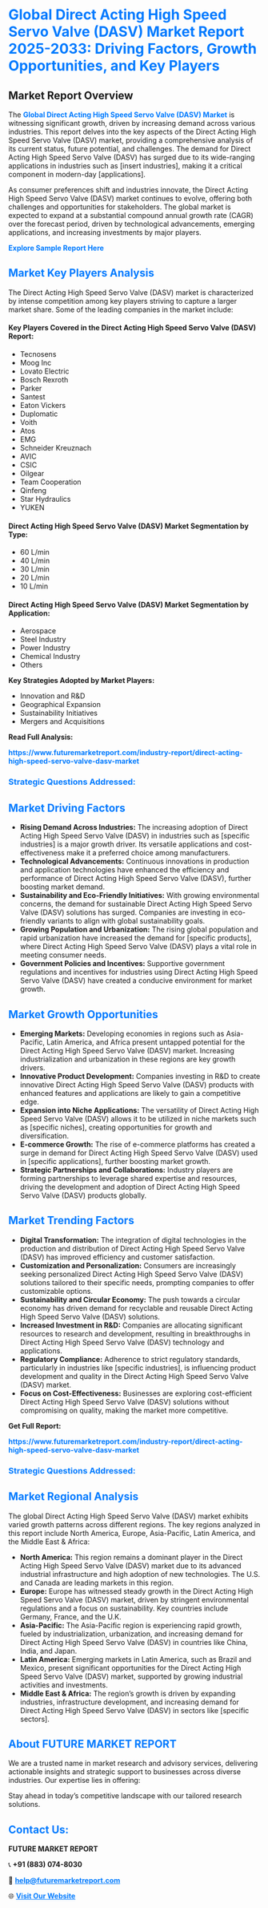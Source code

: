 <h1 style="color: #007BFF;">Global Direct Acting High Speed Servo Valve (DASV) Market Report 2025-2033: Driving Factors, Growth Opportunities, and Key Players</h1>

<section id="overview">
<h2>Market Report Overview</h2>
<p>The <a href="https://www.futuremarketreport.com/industry-report/direct-acting-high-speed-servo-valve-dasv-market" style="color: #007BFF; text-decoration: none;"><strong>Global Direct Acting High Speed Servo Valve (DASV) Market</strong></a> is witnessing significant growth, driven by increasing demand across various industries. This report delves into the key aspects of the Direct Acting High Speed Servo Valve (DASV) market, providing a comprehensive analysis of its current status, future potential, and challenges. The demand for Direct Acting High Speed Servo Valve (DASV) has surged due to its wide-ranging applications in industries such as [insert industries], making it a critical component in modern-day [applications].</p>
<p>As consumer preferences shift and industries innovate, the Direct Acting High Speed Servo Valve (DASV) market continues to evolve, offering both challenges and opportunities for stakeholders. The global market is expected to expand at a substantial compound annual growth rate (CAGR) over the forecast period, driven by technological advancements, emerging applications, and increasing investments by major players.</p>
</section>

<section id="overview">
<p><a href="https://www.futuremarketreport.com/request-sample/reportId=26131" style="color: #007BFF; text-decoration: none;"><strong>Explore Sample Report Here</strong></a></p>
</section>

<section id="key-players">
<h2 style="color: #007BFF;">Market Key Players Analysis</h2>
<p>The Direct Acting High Speed Servo Valve (DASV) market is characterized by intense competition among key players striving to capture a larger market share. Some of the leading companies in the market include:</p>
<h4>Key Players Covered in the Direct Acting High Speed Servo Valve (DASV) Report:</h4>
<ul><li>Tecnosens</li><li>Moog Inc</li><li>Lovato Electric</li><li>Bosch Rexroth</li><li>Parker</li><li>Santest</li><li>Eaton Vickers</li><li>Duplomatic</li><li>Voith</li><li>Atos</li><li>EMG</li><li>Schneider Kreuznach</li><li>AVIC</li><li>CSIC</li><li>Oilgear</li><li>Team Cooperation</li><li>Qinfeng</li><li>Star Hydraulics</li><li>YUKEN</li></ul>
<h4>Direct Acting High Speed Servo Valve (DASV) Market Segmentation by Type:</h4>
<ul><li>60 L/min</li><li>40 L/min</li><li>30 L/min</li><li>20 L/min</li><li>10 L/min</li></ul>

<h4>Direct Acting High Speed Servo Valve (DASV) Market Segmentation by Application:</h4>
<ul><li>Aerospace</li><li>Steel Industry</li><li>Power Industry</li><li>Chemical Industry</li><li>Others</li></ul>
<p><strong>Key Strategies Adopted by Market Players:</strong></p>
<ul>
<li>Innovation and R&D</li>
<li>Geographical Expansion</li>
<li>Sustainability Initiatives</li>
<li>Mergers and Acquisitions</li>
</ul>
</section>

<section>
<p><strong>Read Full Analysis: </strong></p><a href="https://www.futuremarketreport.com/industry-report/direct-acting-high-speed-servo-valve-dasv-market" style="color: #007BFF; text-decoration: none;"><strong>https://www.futuremarketreport.com/industry-report/direct-acting-high-speed-servo-valve-dasv-market</strong></a>
<h3 style="color: #007BFF;">Strategic Questions Addressed:</h3>
</section>

<section id="driving-factors">
<h2 style="color: #007BFF;">Market Driving Factors</h2>
<ul>
<li><strong>Rising Demand Across Industries:</strong> The increasing adoption of Direct Acting High Speed Servo Valve (DASV) in industries such as [specific industries] is a major growth driver. Its versatile applications and cost-effectiveness make it a preferred choice among manufacturers.</li>
<li><strong>Technological Advancements:</strong> Continuous innovations in production and application technologies have enhanced the efficiency and performance of Direct Acting High Speed Servo Valve (DASV), further boosting market demand.</li>
<li><strong>Sustainability and Eco-Friendly Initiatives:</strong> With growing environmental concerns, the demand for sustainable Direct Acting High Speed Servo Valve (DASV) solutions has surged. Companies are investing in eco-friendly variants to align with global sustainability goals.</li>
<li><strong>Growing Population and Urbanization:</strong> The rising global population and rapid urbanization have increased the demand for [specific products], where Direct Acting High Speed Servo Valve (DASV) plays a vital role in meeting consumer needs.</li>
<li><strong>Government Policies and Incentives:</strong> Supportive government regulations and incentives for industries using Direct Acting High Speed Servo Valve (DASV) have created a conducive environment for market growth.</li>
</ul>
</section>

<section id="growth-opportunities">
<h2 style="color: #007BFF;">Market Growth Opportunities</h2>
<ul>
<li><strong>Emerging Markets:</strong> Developing economies in regions such as Asia-Pacific, Latin America, and Africa present untapped potential for the Direct Acting High Speed Servo Valve (DASV) market. Increasing industrialization and urbanization in these regions are key growth drivers.</li>
<li><strong>Innovative Product Development:</strong> Companies investing in R&D to create innovative Direct Acting High Speed Servo Valve (DASV) products with enhanced features and applications are likely to gain a competitive edge.</li>
<li><strong>Expansion into Niche Applications:</strong> The versatility of Direct Acting High Speed Servo Valve (DASV) allows it to be utilized in niche markets such as [specific niches], creating opportunities for growth and diversification.</li>
<li><strong>E-commerce Growth:</strong> The rise of e-commerce platforms has created a surge in demand for Direct Acting High Speed Servo Valve (DASV) used in [specific applications], further boosting market growth.</li>
<li><strong>Strategic Partnerships and Collaborations:</strong> Industry players are forming partnerships to leverage shared expertise and resources, driving the development and adoption of Direct Acting High Speed Servo Valve (DASV) products globally.</li>
</ul>
</section>

<section id="trending-factors">
<h2 style="color: #007BFF;">Market Trending Factors</h2>
<ul>
<li><strong>Digital Transformation:</strong> The integration of digital technologies in the production and distribution of Direct Acting High Speed Servo Valve (DASV) has improved efficiency and customer satisfaction.</li>
<li><strong>Customization and Personalization:</strong> Consumers are increasingly seeking personalized Direct Acting High Speed Servo Valve (DASV) solutions tailored to their specific needs, prompting companies to offer customizable options.</li>
<li><strong>Sustainability and Circular Economy:</strong> The push towards a circular economy has driven demand for recyclable and reusable Direct Acting High Speed Servo Valve (DASV) solutions.</li>
<li><strong>Increased Investment in R&D:</strong> Companies are allocating significant resources to research and development, resulting in breakthroughs in Direct Acting High Speed Servo Valve (DASV) technology and applications.</li>
<li><strong>Regulatory Compliance:</strong> Adherence to strict regulatory standards, particularly in industries like [specific industries], is influencing product development and quality in the Direct Acting High Speed Servo Valve (DASV) market.</li>
<li><strong>Focus on Cost-Effectiveness:</strong> Businesses are exploring cost-efficient Direct Acting High Speed Servo Valve (DASV) solutions without compromising on quality, making the market more competitive.</li>
</ul>
</section>

<section>
<p><strong>Get Full Report: </strong></p><a href="https://www.futuremarketreport.com/industry-report/direct-acting-high-speed-servo-valve-dasv-market" style="color: #007BFF; text-decoration: none;"><strong>https://www.futuremarketreport.com/industry-report/direct-acting-high-speed-servo-valve-dasv-market</strong></a>
<h3 style="color: #007BFF;">Strategic Questions Addressed:</h3>
</section>


<section id="regional-analysis">
<h2 style="color: #007BFF;">Market Regional Analysis</h2>
<p>The global Direct Acting High Speed Servo Valve (DASV) market exhibits varied growth patterns across different regions. The key regions analyzed in this report include North America, Europe, Asia-Pacific, Latin America, and the Middle East & Africa:</p>
<ul>
<li><strong>North America:</strong> This region remains a dominant player in the Direct Acting High Speed Servo Valve (DASV) market due to its advanced industrial infrastructure and high adoption of new technologies. The U.S. and Canada are leading markets in this region.</li>
<li><strong>Europe:</strong> Europe has witnessed steady growth in the Direct Acting High Speed Servo Valve (DASV) market, driven by stringent environmental regulations and a focus on sustainability. Key countries include Germany, France, and the U.K.</li>
<li><strong>Asia-Pacific:</strong> The Asia-Pacific region is experiencing rapid growth, fueled by industrialization, urbanization, and increasing demand for Direct Acting High Speed Servo Valve (DASV) in countries like China, India, and Japan.</li>
<li><strong>Latin America:</strong> Emerging markets in Latin America, such as Brazil and Mexico, present significant opportunities for the Direct Acting High Speed Servo Valve (DASV) market, supported by growing industrial activities and investments.</li>
<li><strong>Middle East & Africa:</strong> The region’s growth is driven by expanding industries, infrastructure development, and increasing demand for Direct Acting High Speed Servo Valve (DASV) in sectors like [specific sectors].</li>
</ul>
</section>

<footer>
<h2 style="color: #007BFF;">About FUTURE MARKET REPORT</h2>
<p>We are a trusted name in market research and advisory services, delivering actionable insights and strategic support to businesses across diverse industries. Our expertise lies in offering:</p>

<p>Stay ahead in today’s competitive landscape with our tailored research solutions.</p>

<h2 style="color: #007BFF;">Contact Us:</h2>
<p><strong>FUTURE MARKET REPORT</strong></p>
<p>📞 <strong>+91 (883) 074-8030</strong></p>
<p>📧 <strong><a href="mailto:help@futuremarketreport.com" style="color: #007BFF;">help@futuremarketreport.com</a></strong></p>
<p>🌐 <strong><a href="https://www.futuremarketreport.com/" style="color: #007BFF;">Visit Our Website</a></strong></p>
</footer>